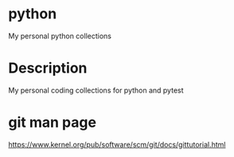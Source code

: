 # python
My personal python collections

# Description
My personal coding collections for python and pytest

# git man page
https://www.kernel.org/pub/software/scm/git/docs/gittutorial.html
